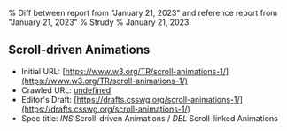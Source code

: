 % Diff between report from "January 21, 2023" and reference report from "January 21, 2023"
% Strudy
% January 21, 2023

## Scroll-driven Animations

- Initial URL: [https://www.w3.org/TR/scroll-animations-1/](https://www.w3.org/TR/scroll-animations-1/)
- Crawled URL: [undefined](undefined)
- Editor's Draft: [https://drafts.csswg.org/scroll-animations-1/](https://drafts.csswg.org/scroll-animations-1/)
- Spec title: *INS* Scroll-driven Animations / *DEL* Scroll-linked Animations



